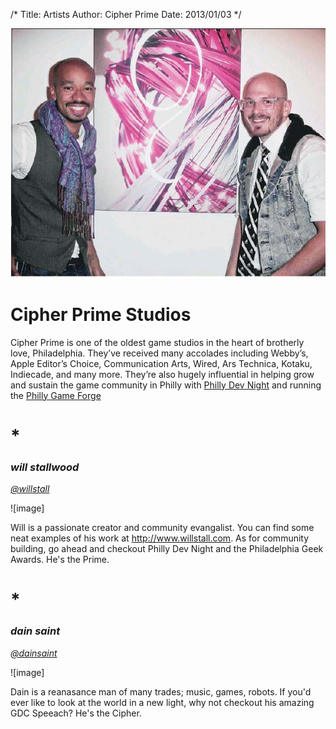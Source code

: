 /*
Title: Artists
Author: Cipher Prime
Date: 2013/01/03
*/

![Artists][Artists]
# Cipher Prime Studios
Cipher Prime is one of the oldest game studios in the heart of brotherly love, Philadelphia. They’ve received many accolades including Webby’s, Apple Editor’s Choice, Communication Arts, Wired, Ars Technica, Kotaku, Indiecade, and many more. They’re also hugely influential in helping grow and sustain the game community in Philly with [Philly Dev Night][] and running the [Philly Game Forge][]

# *

### *will stallwood*
*[@willstall][]*

![image]

Will is a passionate creator and community evangalist. You can find some neat examples of his work at http://www.willstall.com. As for community building, go ahead and checkout Philly Dev Night and the Philadelphia Geek Awards. He's the Prime.


# *

### *dain saint*
*[@dainsaint][]*

![image]

Dain is a reanasance man of many trades; music, games, robots. If you'd ever like to look at the world in a new light, why not checkout his amazing GDC Speeach? He's the Cipher.



[Artists]: /content/img/artists.png

[@willstall]: http://www.twitter.com/willstall "William Stallwood"
[@dainsaint]: http://www.twitter.com/dainsaint "William Stallwood"

[Philly Game Forge]: http://www.phillygameforge.com "Philly Game Forge"
[Philly Dev Night]: http://www.phillydevnight.com "Philly Dev Night"
